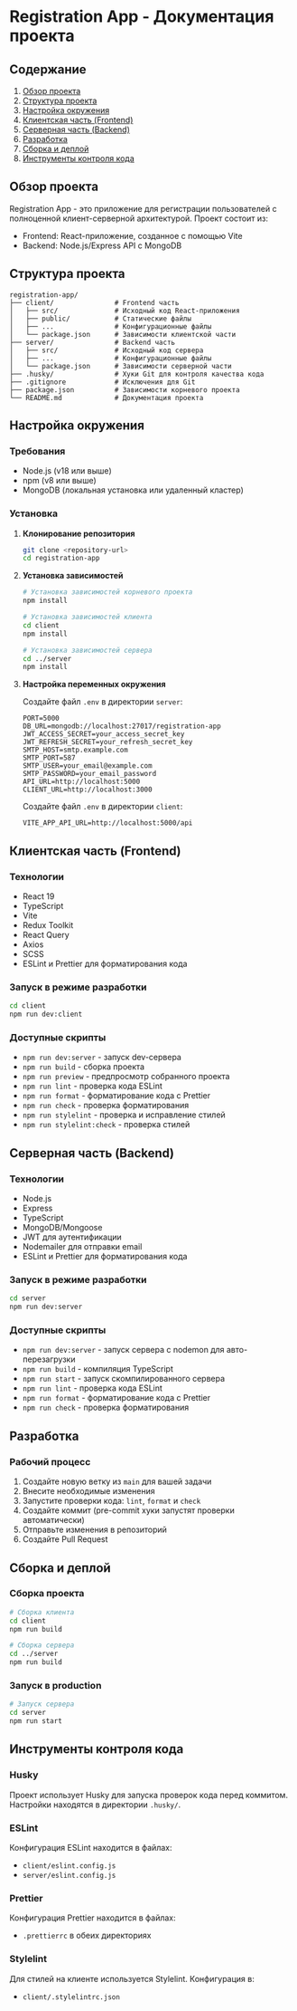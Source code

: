 # Registration App - Документация проекта

## Содержание
1. [Обзор проекта](#обзор-проекта)
2. [Структура проекта](#структура-проекта)
3. [Настройка окружения](#настройка-окружения)
4. [Клиентская часть (Frontend)](#клиентская-часть-frontend)
5. [Серверная часть (Backend)](#серверная-часть-backend)
6. [Разработка](#разработка)
7. [Сборка и деплой](#сборка-и-деплой)
8. [Инструменты контроля кода](#инструменты-контроля-кода)

## Обзор проекта

Registration App - это приложение для регистрации пользователей с полноценной клиент-серверной архитектурой. Проект состоит из:
- Frontend: React-приложение, созданное с помощью Vite
- Backend: Node.js/Express API с MongoDB

## Структура проекта

```
registration-app/
├── client/               # Frontend часть
│   ├── src/              # Исходный код React-приложения
│   ├── public/           # Статические файлы
│   ├── ...               # Конфигурационные файлы
│   └── package.json      # Зависимости клиентской части
├── server/               # Backend часть
│   ├── src/              # Исходный код сервера
│   ├── ...               # Конфигурационные файлы
│   └── package.json      # Зависимости серверной части
├── .husky/               # Хуки Git для контроля качества кода
├── .gitignore            # Исключения для Git
├── package.json          # Зависимости корневого проекта
└── README.md             # Документация проекта
```

## Настройка окружения

### Требования
- Node.js (v18 или выше)
- npm (v8 или выше)
- MongoDB (локальная установка или удаленный кластер)

### Установка

1. **Клонирование репозитория**
   ```bash
   git clone <repository-url>
   cd registration-app
   ```

2. **Установка зависимостей**
   ```bash
   # Установка зависимостей корневого проекта
   npm install
   
   # Установка зависимостей клиента
   cd client
   npm install
   
   # Установка зависимостей сервера
   cd ../server
   npm install
   ```

3. **Настройка переменных окружения**

   Создайте файл `.env` в директории `server`:
   ```
   PORT=5000
   DB_URL=mongodb://localhost:27017/registration-app
   JWT_ACCESS_SECRET=your_access_secret_key
   JWT_REFRESH_SECRET=your_refresh_secret_key
   SMTP_HOST=smtp.example.com
   SMTP_PORT=587
   SMTP_USER=your_email@example.com
   SMTP_PASSWORD=your_email_password
   API_URL=http://localhost:5000
   CLIENT_URL=http://localhost:3000
   ```

   Создайте файл `.env` в директории `client`:
   ```
   VITE_APP_API_URL=http://localhost:5000/api
   ```

## Клиентская часть (Frontend)

### Технологии
- React 19
- TypeScript
- Vite
- Redux Toolkit
- React Query
- Axios
- SCSS
- ESLint и Prettier для форматирования кода

### Запуск в режиме разработки
```bash
cd client
npm run dev:client
```

### Доступные скрипты
- `npm run dev:server` - запуск dev-сервера
- `npm run build` - сборка проекта
- `npm run preview` - предпросмотр собранного проекта
- `npm run lint` - проверка кода ESLint
- `npm run format` - форматирование кода с Prettier
- `npm run check` - проверка форматирования
- `npm run stylelint` - проверка и исправление стилей
- `npm run stylelint:check` - проверка стилей

## Серверная часть (Backend)

### Технологии
- Node.js
- Express
- TypeScript
- MongoDB/Mongoose
- JWT для аутентификации
- Nodemailer для отправки email
- ESLint и Prettier для форматирования кода

### Запуск в режиме разработки
```bash
cd server
npm run dev:server
```

### Доступные скрипты
- `npm run dev:server` - запуск сервера с nodemon для авто-перезагрузки
- `npm run build` - компиляция TypeScript
- `npm run start` - запуск скомпилированного сервера
- `npm run lint` - проверка кода ESLint
- `npm run format` - форматирование кода с Prettier
- `npm run check` - проверка форматирования

## Разработка

### Рабочий процесс
1. Создайте новую ветку из `main` для вашей задачи
2. Внесите необходимые изменения
3. Запустите проверки кода: `lint`, `format` и `check`
4. Создайте коммит (pre-commit хуки запустят проверки автоматически)
5. Отправьте изменения в репозиторий
6. Создайте Pull Request

## Сборка и деплой

### Сборка проекта
```bash
# Сборка клиента
cd client
npm run build

# Сборка сервера
cd ../server
npm run build
```

### Запуск в production
```bash
# Запуск сервера
cd server
npm run start
```

## Инструменты контроля кода

### Husky
Проект использует Husky для запуска проверок кода перед коммитом. Настройки находятся в директории `.husky/`.

### ESLint
Конфигурация ESLint находится в файлах:
- `client/eslint.config.js`
- `server/eslint.config.js`

### Prettier
Конфигурация Prettier находится в файлах:
- `.prettierrc` в обеих директориях

### Stylelint
Для стилей на клиенте используется Stylelint. Конфигурация в:
- `client/.stylelintrc.json`